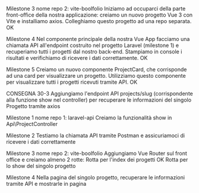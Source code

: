 Milestone 3
nome repo 2: vite-boolfolio
Iniziamo ad occuparci della parte front-office della nostra applicazione: creiamo un nuovo progetto Vue 3 con Vite e installiamo axios.
Colleghiamo questo progetto ad una repo separata. OK

Milestone 4
Nel componente principale della nostra Vue App facciamo una chiamata API all'endpoint costruito nel progetto Laravel (milestone 1) e recuperiamo tutti i progetti dal nostro back-end.
Stampiamo in console i risultati e verifichiamo di ricevere i dati correttamente. OK

Milestone 5
Creiamo un nuovo componente ProjectCard, che corrisponde ad una card per visualizzare un progetto. Utilizziamo questo componente per visualizzare tutti i progetti ricevuti tramite API. OK


CONSEGNA 30-3
Aggiungiamo l'endpoint API projects/slug (corrispondente alla funzione show nel controller) per recuperare le informazioni del singolo Progetto tramite axios

Milestone 1
nome repo 1: laravel-api
Creiamo la funzionalità show in Api\ProjectController

Milestone 2
Testiamo la chiamata API tramite Postman e assicuriamoci di ricevere i dati correttamente

Milestone 3
nome repo 2: vite-boolfolio
Aggiungiamo Vue Router sul front office e creiamo almeno 2 rotte:
Rotta per l'index dei progetti OK
Rotta per lo show del singolo progetto

Milestone 4
Nella pagina del singolo progetto, recuperare le informazioni tramite API e mostrarle in pagina
